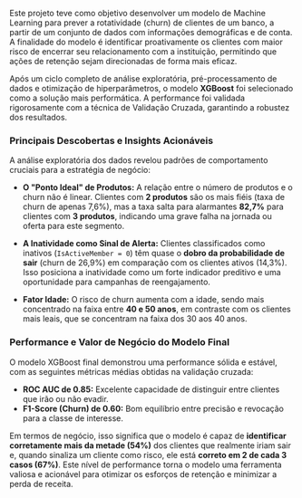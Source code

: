 Este projeto teve como objetivo desenvolver um modelo de Machine Learning para prever a rotatividade (churn) de clientes de um banco, a partir de um conjunto de dados com informações demográficas e de conta. A finalidade do modelo é identificar proativamente os clientes com maior risco de encerrar seu relacionamento com a instituição, permitindo que ações de retenção sejam direcionadas de forma mais eficaz.

Após um ciclo completo de análise exploratória, pré-processamento de dados e otimização de hiperparâmetros, o modelo **XGBoost** foi selecionado como a solução mais performática. A performance foi validada rigorosamente com a técnica de Validação Cruzada, garantindo a robustez dos resultados.

### Principais Descobertas e Insights Acionáveis

A análise exploratória dos dados revelou padrões de comportamento cruciais para a estratégia de negócio:

* **O "Ponto Ideal" de Produtos:** A relação entre o número de produtos e o churn não é linear. Clientes com **2 produtos** são os mais fiéis (taxa de churn de apenas 7,6%), mas a taxa salta para alarmantes **82,7%** para clientes com **3 produtos**, indicando uma grave falha na jornada ou oferta para este segmento.

* **A Inatividade como Sinal de Alerta:** Clientes classificados como inativos (`IsActiveMember = 0`) têm quase o **dobro da probabilidade de sair** (churn de 26,9%) em comparação com os clientes ativos (14,3%). Isso posiciona a inatividade como um forte indicador preditivo e uma oportunidade para campanhas de reengajamento.

* **Fator Idade:** O risco de churn aumenta com a idade, sendo mais concentrado na faixa entre **40 e 50 anos**, em contraste com os clientes mais leais, que se concentram na faixa dos 30 aos 40 anos.

### Performance e Valor de Negócio do Modelo Final

O modelo XGBoost final demonstrou uma performance sólida e estável, com as seguintes métricas médias obtidas na validação cruzada:

* **ROC AUC de 0.85:** Excelente capacidade de distinguir entre clientes que irão ou não evadir.
* **F1-Score (Churn) de 0.60:** Bom equilíbrio entre precisão e revocação para a classe de interesse.

Em termos de negócio, isso significa que o modelo é capaz de **identificar corretamente mais da metade (54%)** dos clientes que realmente iriam sair e, quando sinaliza um cliente como risco, ele está **correto em 2 de cada 3 casos (67%)**. Este nível de performance torna o modelo uma ferramenta valiosa e acionável para otimizar os esforços de retenção e minimizar a perda de receita.